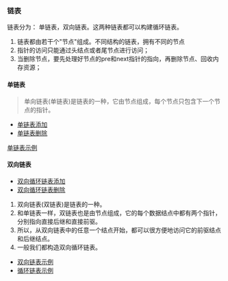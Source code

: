 ### 链表

链表分为： 单链表，双向链表。这两种链表都可以构建循环链表。

1. 链表都由若干个"节点"组成。不同结构的链表，拥有不同的节点
2. 指针的访问只能通过头结点或者尾节点进行访问；
3. 当删除节点，要先处理好节点的pre和next指针的指向，再删除节点、回收内存资源；


#### 单链表
>单向链表(单链表)是链表的一种，它由节点组成，每个节点只包含下一个节点的指针。
* [单链表添加](SingleLinkAdd.jpg)
* [单链表删除](SingleLinkRemove.jpg)

[单链表示例](../../../TutorialCodeSample/src/main/java/com/xcstasy/tutorial/datastructure/link/SingleLinkList.kt)

#### 双向链表

* [双向循环链表添加](DoubleLinkAdd.jpg)
* [双向循环链表删除](DoubleLinkRemove.jpg)

1. 双向链表(双链表)是链表的一种。
2. 和单链表一样，双链表也是由节点组成，它的每个数据结点中都有两个指针，分别指向直接后继和直接前驱。
3. 所以，从双向链表中的任意一个结点开始，都可以很方便地访问它的前驱结点和后继结点。
4. 一般我们都构造双向循环链表。

* [双向链表示例](../../../TutorialCodeSample/src/main/java/com/xcstasy/tutorial/datastructure/link/DoubleLinkList.kt)
* [循环链表示例](../../../TutorialCodeSample/src/main/java/com/xcstasy/tutorial/datastructure/link/CycleLinkList.kt)